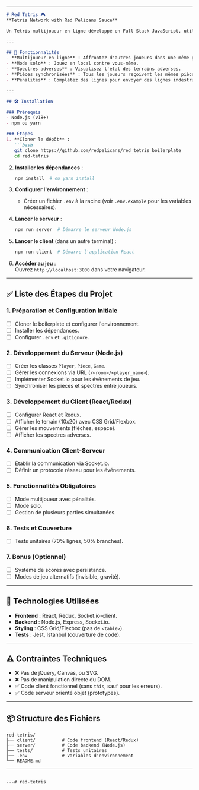
---

```markdown
# Red Tetris 🎮  
**Tetris Network with Red Pelicans Sauce**  

Un Tetris multijoueur en ligne développé en Full Stack JavaScript, utilisant React, Redux, et Node.js avec Socket.io pour les communications temps réel.  

---

## 📌 Fonctionnalités  
- **Multijoueur en ligne** : Affrontez d'autres joueurs dans une même partie.  
- **Mode solo** : Jouez en local contre vous-même.  
- **Spectres adverses** : Visualisez l'état des terrains adverses.  
- **Pièces synchronisées** : Tous les joueurs reçoivent les mêmes pièces dans le même ordre.  
- **Pénalités** : Complétez des lignes pour envoyer des lignes indestructibles à vos adversaires.  

---

## 🛠 Installation  

### Prérequis  
- Node.js (v18+)  
- npm ou yarn  

### Étapes  
1. **Cloner le dépôt** :  
   ```bash  
   git clone https://github.com/redpelicans/red_tetris_boilerplate  
   cd red-tetris  
   ```  

2. **Installer les dépendances** :  
   ```bash  
   npm install  # ou yarn install  
   ```  

3. **Configurer l'environnement** :  
   - Créer un fichier `.env` à la racine (voir `.env.example` pour les variables nécessaires).  

4. **Lancer le serveur** :  
   ```bash  
   npm run server  # Démarre le serveur Node.js  
   ```  

5. **Lancer le client** (dans un autre terminal) :  
   ```bash  
   npm run client  # Démarre l'application React  
   ```  

6. **Accéder au jeu** :  
   Ouvrez `http://localhost:3000` dans votre navigateur.  

---

## ✅ Liste des Étapes du Projet  

### 1. Préparation et Configuration Initiale  
- [ ] Cloner le boilerplate et configurer l'environnement.  
- [ ] Installer les dépendances.  
- [ ] Configurer `.env` et `.gitignore`.  

### 2. Développement du Serveur (Node.js)  
- [ ] Créer les classes `Player`, `Piece`, `Game`.  
- [ ] Gérer les connexions via URL (`/<room>/<player_name>`).  
- [ ] Implémenter Socket.io pour les événements de jeu.  
- [ ] Synchroniser les pièces et spectres entre joueurs.  

### 3. Développement du Client (React/Redux)  
- [ ] Configurer React et Redux.  
- [ ] Afficher le terrain (10x20) avec CSS Grid/Flexbox.  
- [ ] Gérer les mouvements (flèches, espace).  
- [ ] Afficher les spectres adverses.  

### 4. Communication Client-Serveur  
- [ ] Établir la communication via Socket.io.  
- [ ] Définir un protocole réseau pour les événements.  

### 5. Fonctionnalités Obligatoires  
- [ ] Mode multijoueur avec pénalités.  
- [ ] Mode solo.  
- [ ] Gestion de plusieurs parties simultanées.  

### 6. Tests et Couverture  
- [ ] Tests unitaires (70% lignes, 50% branches).  

### 7. Bonus (Optionnel)  
- [ ] Système de scores avec persistance.  
- [ ] Modes de jeu alternatifs (invisible, gravité).  

---

## 🚀 Technologies Utilisées  
- **Frontend** : React, Redux, Socket.io-client.  
- **Backend** : Node.js, Express, Socket.io.  
- **Styling** : CSS Grid/Flexbox (pas de `<table>`).  
- **Tests** : Jest, Istanbul (couverture de code).  

---

## ⚠️ Contraintes Techniques  
- ❌ Pas de jQuery, Canvas, ou SVG.  
- ❌ Pas de manipulation directe du DOM.  
- ✅ Code client fonctionnel (sans `this`, sauf pour les erreurs).  
- ✅ Code serveur orienté objet (prototypes).  

---

## 📦 Structure des Fichiers  
```  
red-tetris/  
├── client/          # Code frontend (React/Redux)  
├── server/          # Code backend (Node.js)  
├── tests/           # Tests unitaires  
├── .env             # Variables d'environnement  
└── README.md  
```  

---

```

---# red-tetris
